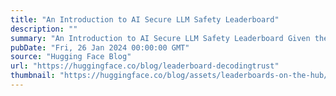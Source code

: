 ```yaml
---
title: "An Introduction to AI Secure LLM Safety Leaderboard"
description: ""
summary: "An Introduction to AI Secure LLM Safety Leaderboard Given the widespread adoption of LLMs, it is cri..."
pubDate: "Fri, 26 Jan 2024 00:00:00 GMT"
source: "Hugging Face Blog"
url: "https://huggingface.co/blog/leaderboard-decodingtrust"
thumbnail: "https://huggingface.co/blog/assets/leaderboards-on-the-hub/thumbnail_decodingtrust.png"
---
```


